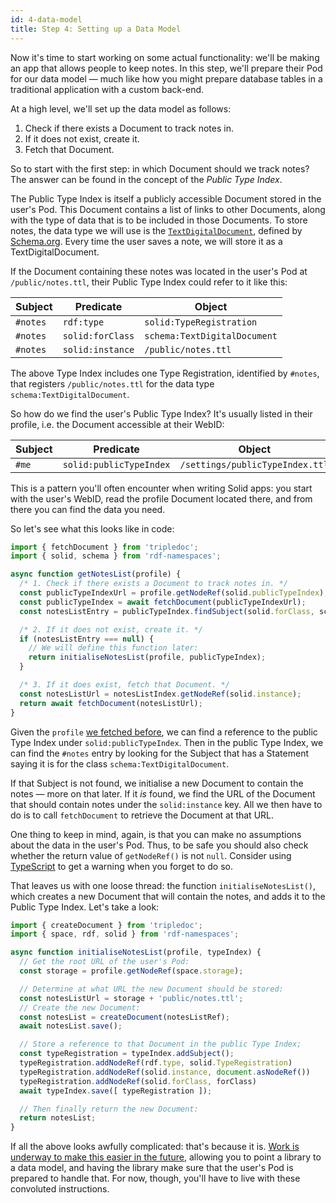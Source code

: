 ```yaml
---
id: 4-data-model
title: Step 4: Setting up a Data Model
---
```


Now it's time to start working on some actual functionality: we'll be making an app that allows
people to keep notes. In this step, we'll prepare their Pod for our data model — much like how you
might prepare database tables in a traditional application with a custom back-end.

At a high level, we'll set up the data model as follows:

1. Check if there exists a Document to track notes in.
2. If it does not exist, create it.
3. Fetch that Document.

So to start with the first step: in which Document should we track notes? The answer can be found in
the concept of the _Public Type Index_.

The Public Type Index is itself a publicly accessible Document stored in the user's Pod. This
Document contains a list of links to other Documents, along with the type of data that is to be
included in those Documents. To store notes, the data type we will use is the
[`TextDigitalDocument`](https://schema.org/TextDigitalDocument), defined by
[Schema.org](https://schema.org/). Every time the user saves a note, we will store it as a
TextDigitalDocument. 

If the Document containing these notes was located in the user's Pod at `/public/notes.ttl`, their
Public Type Index could refer to it like this:

| Subject | Predicate | Object |
| --- | --- | --- |
| `#notes` | `rdf:type`       | `solid:TypeRegistration`     |
| `#notes` | `solid:forClass` | `schema:TextDigitalDocument` |
| `#notes` | `solid:instance` | `/public/notes.ttl`          |

The above Type Index includes one Type Registration, identified by `#notes`, that registers
`/public/notes.ttl` for the data type `schema:TextDigitalDocument`.

So how do we find the user's Public Type Index? It's usually listed in their profile, i.e. the
Document accessible at their WebID:

| Subject | Predicate | Object |
| --- | --- | --- |
| `#me` | `solid:publicTypeIndex` | `/settings/publicTypeIndex.ttl` |

This is a pattern you'll often encounter when writing Solid apps: you start with the user's WebID,
read the profile Document located there, and from there you can find the data you need.

So let's see what this looks like in code:

```javascript
import { fetchDocument } from 'tripledoc';
import { solid, schema } from 'rdf-namespaces';

async function getNotesList(profile) {
  /* 1. Check if there exists a Document to track notes in. */
  const publicTypeIndexUrl = profile.getNodeRef(solid.publicTypeIndex);
  const publicTypeIndex = await fetchDocument(publicTypeIndexUrl);
  const notesListEntry = publicTypeIndex.findSubject(solid.forClass, schema.TextDigitalDocument);

  /* 2. If it does not exist, create it. */
  if (notesListEntry === null) {
    // We will define this function later:
    return initialiseNotesList(profile, publicTypeIndex);
  }

  /* 3. If it does exist, fetch that Document. */
  const notesListUrl = notesListIndex.getNodeRef(solid.instance);
  return await fetchDocument(notesListUrl);
}
```

Given the `profile` [we fetched before](3-reading-data), we can find a reference to the public Type
Index under `solid:publicTypeIndex`. Then in the public Type Index, we can find the `#notes` entry
by looking for the Subject that has a Statement saying it is for the class
`schema:TextDigitalDocument`.

If that Subject is not found, we initialise a new Document to contain the notes — more on that
later. If it _is_ found, we find the URL of the Document that should contain notes under the
`solid:instance` key. All we then have to do is to call `fetchDocument` to retrieve the Document at
that URL.

One thing to keep in mind, again, is that you can make no assumptions about the data in the user's
Pod. Thus, to be safe you should also check whether the return value of `getNodeRef()` is not
`null`. Consider using [TypeScript](https://www.typescriptlang.org/) to get a warning when you
forget to do so.

That leaves us with one loose thread: the function `initialiseNotesList()`, which creates a new
Document that will contain the notes, and adds it to the Public Type Index. Let's take a look:

```javascript
import { createDocument } from 'tripledoc';
import { space, rdf, solid } from 'rdf-namespaces';

async function initialiseNotesList(profile, typeIndex) {
  // Get the root URL of the user's Pod:
  const storage = profile.getNodeRef(space.storage);

  // Determine at what URL the new Document should be stored:
  const notesListUrl = storage + 'public/notes.ttl';
  // Create the new Document:
  const notesList = createDocument(notesListRef);
  await notesList.save();

  // Store a reference to that Document in the public Type Index;
  const typeRegistration = typeIndex.addSubject();
  typeRegistration.addNodeRef(rdf.type, solid.TypeRegistration)
  typeRegistration.addNodeRef(solid.instance, document.asNodeRef())
  typeRegistration.addNodeRef(solid.forClass, forClass)
  await typeIndex.save([ typeRegistration ]);

  // Then finally return the new Document:
  return notesList;
}
```

If all the above looks awfully complicated: that's because it is. [Work is underway to make this
easier in the future](https://ruben.verborgh.org/blog/2019/06/17/shaping-linked-data-apps/),
allowing you to point a library to a data model, and having the library make sure that the user's
Pod is prepared to handle that. For now, though, you'll have to live with these convoluted
instructions.
